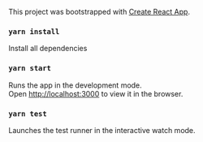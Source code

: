 This project was bootstrapped with [Create React App](https://github.com/facebook/create-react-app).

### `yarn install`
Install all dependencies

### `yarn start`

Runs the app in the development mode.<br>
Open [http://localhost:3000](http://localhost:3000) to view it in the browser.

### `yarn test`

Launches the test runner in the interactive watch mode.<br>




